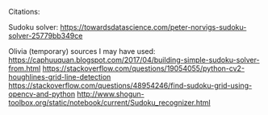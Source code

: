 Citations:

Sudoku solver: https://towardsdatascience.com/peter-norvigs-sudoku-solver-25779bb349ce

Olivia (temporary) sources I may have used:
https://caphuuquan.blogspot.com/2017/04/building-simple-sudoku-solver-from.html
https://stackoverflow.com/questions/19054055/python-cv2-houghlines-grid-line-detection
https://stackoverflow.com/questions/48954246/find-sudoku-grid-using-opencv-and-python
http://www.shogun-toolbox.org/static/notebook/current/Sudoku_recognizer.html
